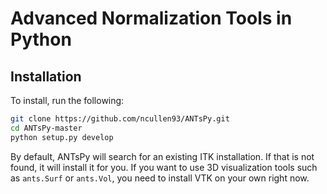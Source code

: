 
# Advanced Normalization Tools in Python

## Installation

To install, run the following:
```bash
git clone https://github.com/ncullen93/ANTsPy.git
cd ANTsPy-master
python setup.py develop
```

By default, ANTsPy will search for an existing ITK installation. If that is not
found, it will install it for you. If you want to use 3D visualization tools
such as `ants.Surf` or `ants.Vol`, you need to install VTK on your own right now.